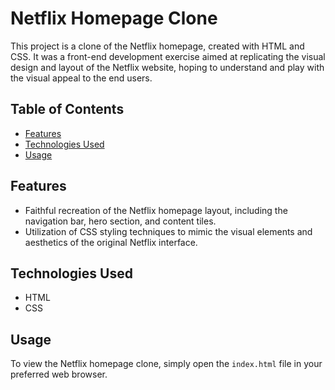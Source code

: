# Netflix Homepage Clone

This project is a clone of the Netflix homepage, created with HTML and CSS. 
It was a front-end development exercise aimed at replicating the visual design and layout of the Netflix website, hoping to understand and play with the visual appeal to the end users.

## Table of Contents

- [Features](#features)
- [Technologies Used](#technologies-used)
- [Usage](#usage)

## Features

- Faithful recreation of the Netflix homepage layout, including the navigation bar, hero section, and content tiles.
- Utilization of CSS styling techniques to mimic the visual elements and aesthetics of the original Netflix interface.

## Technologies Used

- HTML
- CSS

## Usage

To view the Netflix homepage clone, simply open the `index.html` file in your preferred web browser.


